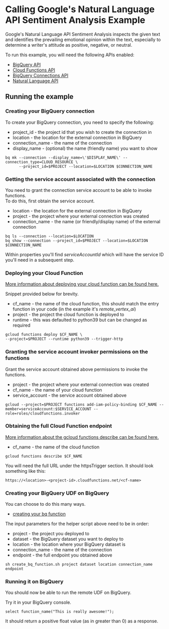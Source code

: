 # Calling Google's Natural Language API Sentiment Analysis Example 

Google's Natural Language API Sentiment Analysis inspects the given text and identifies the prevailing emotional opinion within the text, especially to determine a writer's attitude as positive, negative, or neutral.  

To run this example, you will need the following APIs enabled:
* [BigQuery API](https://cloud.google.com/bigquery/docs)
* [Cloud Functions API](https://cloud.google.com/functions/docs)
* [BigQuery Connections API](https://cloud.google.com/bigquery/docs/working-with-connections#enable_the_connection_service)
* [Natural Language API](https://cloud.google.com/natural-language/docs/setup#api)

## Running the example

### Creating your BigQuery connection 

To create your BigQuery connection, you need to specify the following:
* project_id - the project id that you wish to create the connection in
* location - the location for the external connection in BigQuery
* connection_name - the name of the connection 
* display_name - (optional) the name (friendly name) you want to show 

```
bq mk --connection --display_name=\'$DISPLAY_NAME\' --connection_type=CLOUD_RESOURCE \
      --project_id=$PROJECT --location=$LOCATION $CONNECTION_NAME
```

### Getting the service account associated with the connection

You need to grant the connection service account to be able to invoke functions.  
To do this, first obtain the service account. 
* location - the location for the external connection in BigQuery
* project - the project where your external connection was created
* connection_name - the name (or friendly/display name) of the external connection

```
bq ls --connection --location=$LOCATION
bq show --connection --project_id=$PROJECT --location=$LOCATION $CONNECTION_NAME
```

Within properties you'll find *serviceAccountId* which will have the service ID you'll need in a subsequent step.

### Deploying your Cloud Function

[More information about deploying your cloud function can be found here.](https://cloud.google.com/functions/docs/deploy)

Snippet provided below for brevity.
* cf_name - the name of the cloud function, this should match the entry function in your code (in the example it's *remote_vertex_ai*)
* project - the project the cloud function is deployed to 
* runtime - this was defaulted to python39 but can be changed as required 
```
gcloud functions deploy $CF_NAME \
--project=$PROJECT --runtime python39 --trigger-http
```

### Granting the service account invoker permissions on the functions

Grant the service account obtained above permissions to invoke the functions.
* project - the project where your external connection was created
* cf_name - the name of your cloud function 
* service_account - the service account obtained above
```
gcloud --project=$PROJECT functions add-iam-policy-binding $CF_NAME --member=serviceAccount:$SERVICE_ACCOUNT --role=roles/cloudfunctions.invoker
```

### Obtaining the full Cloud Function endpoint

[More information about the gcloud functions describe can be found here.](https://cloud.google.com/sdk/gcloud/reference/functions/describe)
* cf_name - the name of the cloud function
```
gcloud functions describe $CF_NAME
```

You will need the full URL under the httpsTrigger section.
It should look something like this:
```
https://<location>-<project-id>.cloudfunctions.net/<cf-name>
```

### Creating your BigQuery UDF on BigQuery

You can choose to do this many ways.  
* [creating your bq function](/remote_udfs/nlp/create_bq_function.sh) 

The input parameters for the helper script above need to be in order:
* project - the project you deployed to 
* dataset - the BigQuery dataset you want to deploy to 
* location - the location where your BigQuery dataset is 
* connection_name - the name of the connection 
* endpoint - the full endpoint you obtained above

```
sh create_bq_function.sh project dataset location connection_name endpoint
```

### Running it on BigQuery
You should now be able to run the remote UDF on BigQuery.

Try it in your BigQuery console. 
```
select function_name("This is really awesome!");
```

It should return a positive float value (as in greater than 0) as a response.

